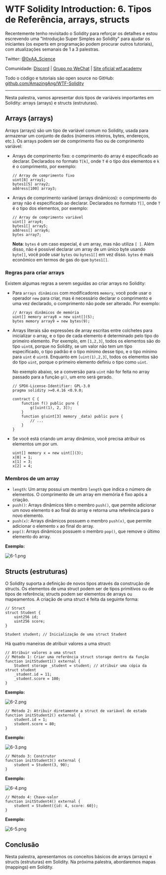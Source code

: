 # WTF Solidity Introduction: 6. Tipos de Referência, arrays, structs

Recentemente tenho revisitado o Solidity para reforçar os detalhes e estou escrevendo uma "Introdução Super Simples ao Solidity" para ajudar os iniciantes (os experts em programação podem procurar outros tutoriais), com atualizações semanais de 1 a 3 palestras.

Twitter: [@0xAA_Science](https://twitter.com/0xAA_Science)

Comunidade: [Discord](https://discord.gg/5akcruXrsk) | [Grupo no WeChat](https://docs.google.com/forms/d/e/1FAIpQLSe4KGT8Sh6sJ7hedQRuIYirOoZK_85miz3dw7vA1-YjodgJ-A/viewform?usp=sf_link) | [Site oficial wtf.academy](https://wtf.academy)

Todo o código e tutoriais são open source no GitHub: [github.com/AmazingAng/WTF-Solidity](https://github.com/AmazingAng/WTF-Solidity)

---

Nesta palestra, vamos apresentar dois tipos de variáveis importantes em Solidity: arrays (arrays) e structs (estruturas).

## Arrays (arrays)

Arrays (arrays) são um tipo de variável comum no Solidity, usada para armazenar um conjunto de dados (números inteiros, bytes, endereços, etc.). Os arrays podem ser de comprimento fixo ou de comprimento variável:

- Arrays de comprimento fixo: o comprimento do array é especificado ao declarar. Declarados no formato `T[k]`, onde `T` é o tipo dos elementos e `k` é o comprimento, por exemplo:

    ```solidity
    // Array de comprimento fixo
    uint[8] array1;
    bytes1[5] array2;
    address[100] array3;
    ```

- Arrays de comprimento variável (arrays dinâmicos): o comprimento do array não é especificado ao declarar. Declarados no formato `T[]`, onde `T` é o tipo dos elementos, por exemplo:

    ```solidity
    // Array de comprimento variável
    uint[] array4;
    bytes1[] array5;
    address[] array6;
    bytes array7;
    ```

    **Nota**: `bytes` é um caso especial, é um array, mas não utiliza `[ ]`. Além disso, não é possível declarar um array de um único byte usando `byte[]`, você pode usar `bytes` ou `bytes1[]` em vez disso. `bytes` é mais econômico em termos de gas do que `bytes1[]`.

### Regras para criar arrays

Existem algumas regras a serem seguidas ao criar arrays no Solidity:

- Para `arrays dinâmicos` com modificadores `memory`, você pode usar o operador `new` para criar, mas é necessário declarar o comprimento e uma vez declarado, o comprimento não pode ser alterado. Por exemplo:

    ```solidity
    // Arrays dinâmicos de memória
    uint[] memory array8 = new uint[](5);
    bytes memory array9 = new bytes(9);
    ```

- Arrays literais são expressões de array escritas entre colchetes para inicializar o array, e o tipo de cada elemento é determinado pelo tipo do primeiro elemento. Por exemplo, em `[1,2,3]`, todos os elementos são do tipo `uint8`, porque no Solidity, se um valor não tem um tipo especificado, o tipo padrão é o tipo mínimo desse tipo, e o tipo mínimo para `uint` é `uint8`. Enquanto em `[uint(1),2,3]`, todos os elementos são do tipo `uint`, porque o primeiro elemento definiu o tipo como `uint`.

    No exemplo abaixo, se a conversão para `uint` não for feita no array passado para a função `g()`, um erro será gerado.

    ```solidity
    // SPDX-License-Identifier: GPL-3.0
    pragma solidity >=0.4.16 <0.9.0;

    contract C {
        function f() public pure {
            g([uint(1), 2, 3]);
        }
        function g(uint[3] memory _data) public pure {
            // ...
        }
    }
    ```

- Se você está criando um array dinâmico, você precisa atribuir os elementos um por um.

    ```solidity
    uint[] memory x = new uint[](3);
    x[0] = 1;
    x[1] = 3;
    x[2] = 4;
    ```

### Membros de um array

- `length`: Um array possui um membro `length` que indica o número de elementos. O comprimento de um array em memória é fixo após a criação.
- `push()`: Arrays dinâmicos têm o membro `push()`, que permite adicionar um novo elemento `0` ao final do array e retorna uma referência para o novo elemento.
- `push(x)`: Arrays dinâmicos possuem o membro `push(x)`, que permite adicionar o elemento `x` ao final do array.
- `pop()`: Arrays dinâmicos possuem o membro `pop()`, que remove o último elemento do array.

**Exemplo:**

![6-1.png](./img/6-1.png)

## Structs (estruturas)

O Solidity suporta a definição de novos tipos através da construção de structs. Os elementos de uma struct podem ser de tipos primitivos ou de tipos de referência; structs podem ser elementos de arrays ou mapeamentos. A criação de uma struct é feita da seguinte forma:

```solidity
// Struct
struct Student {
    uint256 id;
    uint256 score;
}

Student student; // Inicialização de uma struct Student
```

Há quatro maneiras de atribuir valores a uma struct:

```solidity
// Atribuir valores a uma struct
// Método 1: Criar uma referência struct storage dentro da função
function initStudent1() external {
    Student storage _student = student; // atribuir uma cópia da struct student
    _student.id = 11;
    _student.score = 100;
}
```

**Exemplo:**

![6-2.png](./img/6-2.png)

```solidity
// Método 2: Atribuir diretamente a struct de variável de estado
function initStudent2() external {
    student.id = 1;
    student.score = 80;
}
```

**Exemplo:**

![6-3.png](./img/6-3.png)

```solidity
// Método 3: Construtor
function initStudent3() external {
    student = Student(3, 90);
}
```

**Exemplo:**

![6-4.png](./img/6-4.png)

```solidity
// Método 4: Chave-valor
function initStudent4() external {
    student = Student({id: 4, score: 60});
}
```

**Exemplo:**

![6-5.png](./img/6-5.png)

## Conclusão

Nesta palestra, apresentamos os conceitos básicos de arrays (arrays) e structs (estruturas) em Solidity. Na próxima palestra, abordaremos mapas (mappings) em Solidity.

